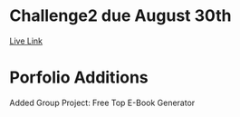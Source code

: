 # Challenge2 due August 30th 

[Live Link](https://terrencebudnik.github.io/challenge2/)

# Porfolio Additions
Added Group Project: Free Top E-Book Generator




